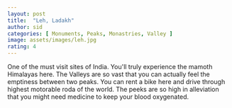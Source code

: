 ```yaml
---
layout: post
title:  "Leh, Ladakh"
author: sid
categories: [ Monuments, Peaks, Monastries, Valley ]
image: assets/images/leh.jpg
rating: 4
---
```

One of the must visit sites of India. You'll truly experience the mamoth Himalayas here. The Valleys are so vast that you can actually feel the emptiness between two peaks. You can rent a bike here and drive through highest motorable roda of the world. The peeks are so high in alleviation that you might need medicine to keep your blood oxygenated.


<div class="pa-carousel-widget" style="width:100%; height:480px; display:none;"
  data-link="https://photos.app.goo.gl/LVdRuYyUFCqVTLKg8"
  data-title="Leh, Ladakh"
  data-description="Peaks, valleies, bike-ride"
  data-delay="3">
  <object data="https://lh3.googleusercontent.com/cVLPRESoYzL9wQ7w0zZMrTD-M0TEDXlffxFjjEyDvTaxDVL741HNM1Wr1lbFjUCmHz9CMqHR0NcRSsXSZayQBqZ93al2fUU-YdmqJ6McI4ytkBcZImmxx_GNJlbYw_xDOX3_h-GuzGI=w1920-h1080"></object>
  <object data="https://lh3.googleusercontent.com/OBL-AqSlPmvcvjomZLvHtK5r6Ttm_ZAS9wHiQ9Pp2ijAEiKtxlx3lMnKwac4Q327OK53Sr16pIWOLnJnTXECHWkvE7I3eg0aCax_yrhD4ySXl0MVXMERV0XfC0d-o3P7OPlhbVRw0aA=w1920-h1080"></object>
  <object data="https://lh3.googleusercontent.com/Jx0ynxLekMm65gdyo7IuwwVV8mxd9gsWmSVHzhZAILZne8gefHt0Kqr-7hI_ofB_GsS_D5S-kLZ-TBkjg4f752Z3qGmaELlKVvzX_lWvWyCCLq8xNGUgzDhEewE6r8605FWwBOjmnoM=w1920-h1080"></object>
  <object data="https://lh3.googleusercontent.com/Xeulz1ZZQIJRVS7IFcSqVkdRrMPh98XvCQC94HbJ6gNwrBtyHV59mgF4DNTnAkwjvnUzv067V5oaaaWdEU2HSGJA4I1UZz2gKmvKSmnmLCpzeqi38leiq5MWmzbL2U1qSn28N9L7et0=w1920-h1080"></object>
  <object data="https://lh3.googleusercontent.com/qNpU8_xwELcSwar7TFIjUUKETwi7SEWbBdsF6_z2MSDVCv850gL8TcYn1FOuviujvMri8yr2z0U6cyx8j5567HNeSRQTOKh_C7iKb9urUvCcyY3y2qB-JuSNivWAAaW-RiRFPu-uSm0=w1920-h1080"></object>
  <object data="https://lh3.googleusercontent.com/gtfsegqIiiv8LbO83hiz2JtkImv0UKqRQK1Sj8EzzxlJ39SvK7CzwzPxq2nf9VNm9fW4q39pAiUMKwt447BRQr5xFbw-E3bw7pTndoVJiSRV0XGhYXQREcO35RziSBeXggiDcLyd-Eg=w1920-h1080"></object>
  <object data="https://lh3.googleusercontent.com/7PTl20tUvxh1ESNP6TbDm_XQ47DrLREr-aiDgW7I3C63LJhcR-5ARkBS6rRs2a9k9y2-vJiRBOWSfb6xe78LTJpMJA5o9h_mArpPutBW7RNxpdbYzz90LFWWYDlfxC6cA5FSYkdf4tI=w1920-h1080"></object>
  <object data="https://lh3.googleusercontent.com/hiPF__ftH8BoKijqfGlev0trEnb4g5HW6gbJj1kkc6b1PuwjSVFUzAaZvdiCQO0qsnBH5LPbj9aTy8QnqwJKKXM-o22oGehyqZoMiqQ3EDGwLX07GUUfbbND-L_C7KmDddvpcptiLxo=w1920-h1080"></object>
  <object data="https://lh3.googleusercontent.com/OMRYWMrZ8L5tNofGevHF6lc-5uVc9PRdTAzrYn3W71jtpOkVeFsn0iMVa81za6YKGeGTKCiJCLv4saJeFCtu6vM35IVrfZCYdqAW_O0iCHFr2JdlkGjkVUcA187kRhPOA4V97eoFs0c=w1920-h1080"></object>
  <object data="https://lh3.googleusercontent.com/N42G-vBttBV7mzYIcPOJfBci7oSiu__VT_-GUpmb4HnWaqlWJ1G_TuTrrW6LYnB4Za_ZteoT0ShCL6IDKWn0EhJzwEHSsAshUU-4nquf_-Iuy-CutjiH6aulLhFXROSPI-7ne6cUkyE=w1920-h1080"></object>
  <object data="https://lh3.googleusercontent.com/b2zwQw0DluGgLsxm6dhf2oDnA5hv16xv9ahl-jeISRNSktKmivmN6kETABdOIvrRgIPNUy6H2g9de9XtKgQQE_zCUOgJkx5dCvpPkdG-dEW3ZPKbaDbZkWlBDOP9pQ6CUArV5QcJPqY=w1920-h1080"></object>
  <object data="https://lh3.googleusercontent.com/Fq6qw9t7Xi7Jmvd81Q_Oztt7Tostqajem9dlWbnzfpQUlAuPq5Vj-xQMvVO-99vy03Ga-8J5v4sfW8vvhyIvn9j37slXqto0_U6nYrcBpQHurTbNsc_ukwk3nHa5AzuZTAL28pertO0=w1920-h1080"></object>
  <object data="https://lh3.googleusercontent.com/E1nPMgLanoh4WRkdgQkXy4wZyM1qg-ia7FPbPMfdAoZyPONVplB91WcJWO-Om5wYg08mWAduWCtpx0ePpXiLqMnf9zzRrLO2PxUSjEXw5-3-YOl-KS8ohMRKxaKWI9GtKijRuANTsV8=w1920-h1080"></object>
  <object data="https://lh3.googleusercontent.com/iHYrdDj5icle4cWld3DjBOMcTeu2SRgFeL-Xd7tRkhLt9-DTaJuA-p6Ilh2_KRe7TKoSWU1l0TQ_TiRdcAXQ3WO2AlyT5A0nbd602AaqQtycrhC9bVleGuq0WjOWxoJnaD5bzmbqJkk=w1920-h1080"></object>
  <object data="https://lh3.googleusercontent.com/TLoXAkOW5fWim0SMcj3vkO8KHJlBKZwxiJPtsGoZWfWvaerysUnoplkvIi4SniBX8WxsrI7NSV_iTQVV7mFh-pFro-9M47tMisC87vPta467jr7AZTtIZKd8hiJidRgDx3r8YQLNFX0=w1920-h1080"></object>
  <object data="https://lh3.googleusercontent.com/h1Yc80YrJzTBl2Inzq_b7Pgrrj3a-CGWFjctdfK_funhhl_H4LqD1tJYSCCyBfp_9TRmtxS-RvrkX_VNXdGPdOVXelOPex_BTDP2-UohPCgosPfBNulW8cUFskM6eCU8Bzw3yhvHEw4=w1920-h1080"></object>
  <object data="https://lh3.googleusercontent.com/WIKffIK1dHs094O9NM8aQQdp4ZlCkKVPM848gGh3bGHfyQzVVYHfYilZWOU9cLAc5BIZmcNkKNBAfjarB-nEGvY3lmU3SN3fhw5W_-XxfH0n0dOthR-3mOfIVwzH-mrp69e4dWBeR7g=w1920-h1080"></object>
  <object data="https://lh3.googleusercontent.com/-ek8UJNhEw1dcbyNJOWPptHok5lxew4eLJfM5iTiisxi1lhxKIVPf3FPR7XnFdJ_cl3JoLVaKIUyfcA86P3abQigEyIXXs2ZbZ0JXICxRBjG4eCdY9R7W0vGpi70-1YLDx0TXQ8hd0U=w1920-h1080"></object>
  <object data="https://lh3.googleusercontent.com/kjvUGJj_-epPcCdVhKZ6WKyCZqAM4K_pd8Z53USA56S3cIHxuiisgZu14cCVRQHum-6Cf-Ms_R9edptWXg0yFFgUJUCGFPYOGZhlM1azp5pkAs9EaqEUb7iWgB8rb3er1q_t8j0QFtg=w1920-h1080"></object>
  <object data="https://lh3.googleusercontent.com/uur9nIOssgqEZSC9X7rbbNWf8D3mlyK7DWaP1lTVOXEqQnDSSS5W6xHySKICtN15u5_fUfT_n8PhLcRTNqr2UTvu9fKuua4NhwgcphfS0sEVuip_PgatSJB9IMi1oKMsjn8CAQr8VmE=w1920-h1080"></object>
  <object data="https://lh3.googleusercontent.com/Z-m7KpppkjBDn_Q9dcpTh-98fR2dk0KwBoTIcaHNy6SXY18gQWOsktIPnwL6jra67qirdpNtKeqlFJoJVHX2BFuut8xhAJZgQJJ1j8gxJOUCjuD3xIQ3n4Y6Ow-ThtNeNS35yiZfaPE=w1920-h1080"></object>
  <object data="https://lh3.googleusercontent.com/zubaoaa5atJpr5wwwzPW5s6J6omjBmNAfBGj4eVf2QxRLYtUi490AKNklPt1X1Y-OVjYK_gznQKBKqLEGCiNkvtat1OJy6kNfrKP7250rPgwaJH5ZW56cW8zDD0FpunEIEe3NTzXZOs=w1920-h1080"></object>
  <object data="https://lh3.googleusercontent.com/fQmSEl-rOF1d_9eP5uslw2TqmAoNyvFRila72rufDZ3XRpvPfCoCVD9Dbn-xHboXvuAlXRzehAtZ6aF2GixZRjwI2KQaDGpVDSe55XdRmYu7-205O6mtUsOXVlTuoIUcQNL-Exy-BzU=w1920-h1080"></object>
  <object data="https://lh3.googleusercontent.com/knZwnZrqsTzXPsMZKs7lO9R_a4LsSroK8qoHPoTVgROxlfAE7er1g4zA0UUMFsZUsu-JwpG1SOArGDowMN7j7ChKU6B0DSIqKfXK0KdZoO0TwUPqqNTG0WXlAjTU0_2cn3lAwzgIV7Q=w1920-h1080"></object>
  <object data="https://lh3.googleusercontent.com/gxjf-3khyLf_aVNCycYaAnNyM-H9s3DDA9OyqCMNf2BV7AUgisH7EcP-uzk_cKmMaBDCiQuOHqb0DmzYaXvJwcA7WqgV78YmMgmhfTBAnDMMmo60V24oUz_Fs_ms_W4IGezvaxvV7AM=w1920-h1080"></object>
  <object data="https://lh3.googleusercontent.com/aU5ZmMe_JmIYeaff_TDMKXVD7LGOBJjmVa8B3wHIF8LTXPQ0DV8DxOOG8CGwLqFd4cMdAWfZMTwIXbT5eVCVHOafkeqKcTsM_2xr6HduS9R49OSIbGEkDOrP92ucUTth46hFVVv403U=w1920-h1080"></object>
</div>
